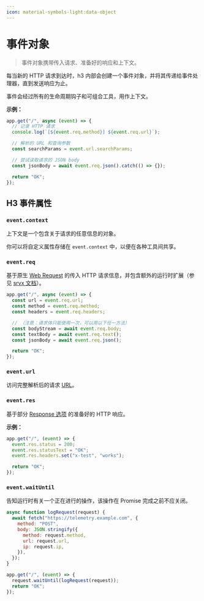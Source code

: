 ```yaml
---
icon: material-symbols-light:data-object
---
```


# 事件对象

> 事件对象携带传入请求、准备好的响应和上下文。

每当新的 HTTP 请求到达时，h3 内部会创建一个事件对象，并将其传递给事件处理器，直到发送响应为止。

事件会经过所有的生命周期钩子和可组合工具，用作上下文。

**示例：**

```js
app.get("/", async (event) => {
  // 记录 HTTP 请求
  console.log(`[${event.req.method}] ${event.req.url}`);

  // 解析的 URL 和查询参数
  const searchParams = event.url.searchParams;

  // 尝试读取请求的 JSON body
  const jsonBody = await event.req.json().catch(() => {});

  return "OK";
});
```

## H3 事件属性

### `event.context`

上下文是一个包含关于请求的任意信息的对象。

你可以将自定义属性存储在 `event.context` 中，以便在各种工具间共享。

### `event.req`

基于原生 [Web Request](https://developer.mozilla.org/en-US/docs/Web/API/Request) 的传入 HTTP 请求信息，并包含额外的运行时扩展（参见 [srvx 文档](https://srvx.h3.dev/guide/handler#extended-request-context)）。

```ts
app.get("/", async (event) => {
  const url = event.req.url;
  const method = event.req.method;
  const headers = event.req.headers;

  // （注意：请求体只能使用一次，可以用以下任一方法）
  const bodyStream = await event.req.body;
  const textBody = await event.req.text();
  const jsonBody = await event.req.json();

  return "OK";
});
```

### `event.url`

访问完整解析后的请求 [URL](https://developer.mozilla.org/en-US/docs/Web/API/URL)。

### `event.res`

基于部分 [Response 选项](https://developer.mozilla.org/en-US/docs/Web/API/Response/Response#options) 的准备好的 HTTP 响应。

**示例：**

```ts
app.get("/", (event) => {
  event.res.status = 200;
  event.res.statusText = "OK";
  event.res.headers.set("x-test", "works");

  return "OK";
});
```

### `event.waitUntil`

告知运行时有关一个正在进行的操作，该操作在 Promise 完成之前不应关闭。

```js
async function logRequest(request) {
  await fetch("https://telemetry.example.com", {
    method: "POST",
    body: JSON.stringify({
      method: request.method,
      url: request.url,
      ip: request.ip,
    }),
  });
}

app.get("/", (event) => {
  request.waitUntil(logRequest(request));
  return "OK";
});
```